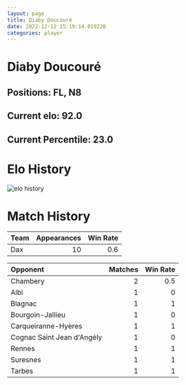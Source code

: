 ```yaml
---  
layout: page  
title: Diaby Doucouré  
date: 2022-12-12 15:19:14.019220  
categories: player  
---
```

# Diaby Doucouré

## Positions: FL, N8

## Current elo: 92.0

## Current Percentile: 23.0

# Elo History


![elo history](history_DiabyDoucouré.png)
# Match History


| Team   |   Appearances |   Win Rate |
|:-------|--------------:|-----------:|
| Dax    |            10 |        0.6 |

| Opponent                   |   Matches |   Win Rate |
|:---------------------------|----------:|-----------:|
| Chambery                   |         2 |        0.5 |
| Albi                       |         1 |        0   |
| Blagnac                    |         1 |        1   |
| Bourgoin-Jallieu           |         1 |        0   |
| Carqueiranne-Hyères        |         1 |        1   |
| Cognac Saint Jean d'Angély |         1 |        0   |
| Rennes                     |         1 |        1   |
| Suresnes                   |         1 |        1   |
| Tarbes                     |         1 |        1   |